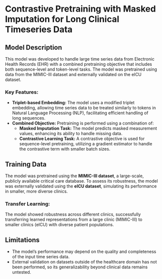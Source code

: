 # Contrastive Pretraining with Masked Imputation for Long Clinical Timeseries Data

## Model Description
This model was developed to handle large time series data from Electronic Health Records (EHR) with a combined pretraining objective that includes both sequence-level and token-level tasks. The model was pretrained using data from the MIMIC-III dataset and externally validated on the eICU dataset.

### Key Features:
- **Triplet-based Embedding:** The model uses a modified triplet embedding, allowing time series data to be treated similarly to tokens in Natural Language Processing (NLP), facilitating efficient handling of long sequences.
- **Combined Objective:** Pretraining is performed using a combination of:
  - **Masked Imputation Task:** The model predicts masked measurement values, enhancing its ability to handle missing data.
  - **Contrastive Learning Task:** A contrastive objective is used for sequence-level pretraining, utilizing a gradient estimator to handle the contrastive term with smaller batch sizes.

## Training Data
The model was pretrained using the **MIMIC-III dataset**, a large-scale, publicly available critical care database. To assess its robustness, the model was externally validated using the **eICU dataset**, simulating its performance in smaller, more diverse clinics.

### Transfer Learning:
The model showed robustness across different clinics, successfully transferring learned representations from a large clinic (MIMIC-III) to smaller clinics (eICU) with diverse patient populations.

## Limitations
- The model’s performance may depend on the quality and completeness of the input time series data.
- External validation on datasets outside of the healthcare domain has not been performed, so its generalizability beyond clinical data remains untested.
